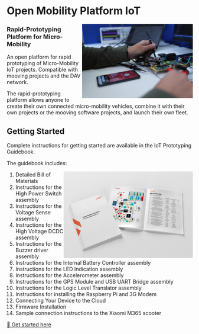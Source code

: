 # Open Mobility Platform IoT

<img src="./images/prototype-board.jpg" width="300" align="right" />

### Rapid-Prototyping Platform for Micro-Mobility
An open platform for rapid prototyping of Micro-Mobility IoT projects. Compatible with mooving projects and the DAV network.

The rapid-prototyping platform allows anyone to create their own connected micro-mobility vehicles, combine it with their own projects or the mooving software projects, and launch their own fleet.

## Getting Started

Complete instructions for getting started are available in the IoT Prototyping Guidebook.

The guidebook includes:

<img src="./images/omp-iot-book-open.jpg" width="350" align="right" />

1. Detailed Bill of Materials
2. Instructions for the High Power Switch assembly
3. Instructions for the Voltage Sense assembly
4. Instructions for the High Voltage DCDC assembly
5. Instructions for the Buzzer driver assembly
6. Instructions for the Internal Battery Controller assembly
7. Instructions for the LED Indication assembly 
8. Instructions for the Accelerometer assembly
9. Instructions for the GPS Module and USB UART Bridge assembly 
10. Instructions for the Logic Level Translator assembly
11. Instructions for installing the Raspberry Pi and 3G Modem 
12. Connecting Your Device to the Cloud
13. Firmware Installation
14. Sample connection instructions to the Xiaomi M365 scooter

[📘 Get started here](https://github.com/DAVFoundation/mooving-iot-firmware/blob/master/documentation/Mooving%20IoT%20Guidebook.pdf)
